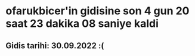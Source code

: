 # ofarukbicer'in gidisine son 4 gun 20 saat 23 dakika 08 saniye kaldi

## Gidis tarihi: 30.09.2022 :(